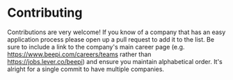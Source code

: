 # Contributing

Contributions are very welcome! If you know of a company that has an easy application process please open up a pull request to add it to the list. Be sure to include a link to the company's main career page (e.g. https://www.beepi.com/careers/teams rather than https://jobs.lever.co/beepi) and ensure you maintain alphabetical order. It's alright for a single commit to have multiple companies.
